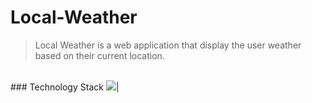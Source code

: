 # Local-Weather

> Local Weather is a web application that display the user weather based on their current location.

<br>
### Technology Stack
<img src="https://www.w3.org/html/logo/downloads/HTML5_Badge_64.png">|

